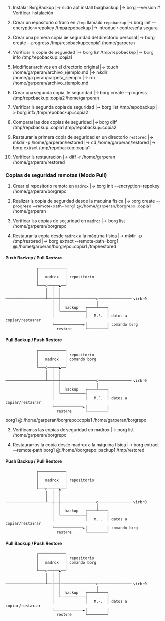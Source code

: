 1. Instalar BorgBackup
   |-> sudo apt install borgbackup
   |-> borg --version  # Verificar instalación

2. Crear un repositorio cifrado en `/tmp` llamado `repobackup`
   |-> borg init --encryption=repokey /tmp/repobackup
   |-> Introducir contraseña segura

3. Crear una primera copia de seguridad del directorio personal
   |-> borg create --progress /tmp/repobackup::copia1 /home/garperan

4. Verificar la copia de seguridad
   |-> borg list /tmp/repobackup
   |-> borg info /tmp/repobackup::copia1

5. Modificar archivos en el directorio original
   |-> touch /home/garperan/archivo_ejemplo.md
   |-> mkdir /home/garperan/carpeta_ejemplo
   |-> rm /home/garperan/archivo_ejemplo.md

6. Crear una segunda copia de seguridad
   |-> borg create --progress /tmp/repobackup::copia2 /home/garperan

7. Verificar la segunda copia de seguridad
   |-> borg list /tmp/repobackup
   |-> borg info /tmp/repobackup::copia2

8. Comparar las dos copias de seguridad
   |-> borg diff /tmp/repobackup::copia1 /tmp/repobackup::copia2

9. Restaurar la primera copia de seguridad en un directorio `restored`
   |-> mkdir -p /home/garperan/restored
   |-> cd /home/garperan/restored
   |-> borg extract /tmp/repobackup::copia1

10. Verificar la restauración
    |-> diff -r /home/garperan /home/garperan/restored

### Copias de seguridad remotas (Modo Pull)
1. Crear el repositorio remoto en `madrox`
   |-> borg init --encryption=repokey /home/garperan/borgrepo

2. Realizar la copia de seguridad desde la máquina física
   |-> borg create --progress --remote-path=borg1 <usuario>@<IP-de-madrox>:/home/garperan/borgrepo::copia1 /home/garperan

3. Verificar las copias de seguridad en `madrox`
   |-> borg list /home/garperan/borgrepo

4. Restaurar la copia desde `madrox` a la máquina física
   |-> mkdir -p /tmp/restored
   |-> borg extract --remote-path=borg1 <usuario>@<IP-de-madrox>:/home/garperan/borgrepo::copia1 /tmp/restored

#### Push Backup / Pull Restore

```asciiart
              ┌────────────┐
              │            │
              │   madrox   │ repositorio
              │            │
              └───o──┬──▲──┘
                  │  │  │
                  │  │  │
──────────────────┴──┼──┼────────────────o─────────────── virbr0
                     │  │                │
                     │  │  backup   ┌────┴────┐
                     │  └───────────┤         │
                     │              │   M.F.  │ datos a copiar/restaurar
                     └─────────────►│         │ comando borg
                       restore      └─────────┘
```

#### Pull Backup / Push Restore

```asciiart
              ┌────────────┐
              │            │ repositorio
              │   madrox   │ comando borg
              │            │
              └───o──┬──▲──┘
                  │  │  │
                  │  │  │
──────────────────┴──┼──┼────────────────o─────────────── virbr0
                     │  │                │
                     │  │  backup   ┌────┴────┐
                     │  └───────────┤         │
                     │              │   M.F.  │ datos a copiar/restaurar
                     └─────────────►│         │
                       restore      └─────────┘
```
borg1 <usuario>@<IP-de-madrox>:/home/garperan/borgrepo::copia1 /home/garperan/borgrepo

3. Verificamos las copias de seguridad en madrox
|-> borg list /home/garperan/borgrepo

4. Restauramos la copia desde madrox a la máquina física
|-> borg extract --remote-path borg1 <usuario>@<IP-de-madrox>:/home/<usuario>/borgrepo::backup1  /tmp/restored


#### Push Backup / Pull Restore

```asciiart
              ┌────────────┐
              │            │
              │   madrox   │ repositorio
              │            │
              └───o──┬──▲──┘
                  │  │  │
                  │  │  │
──────────────────┴──┼──┼────────────────o─────────────── virbr0
                     │  │                │
                     │  │  backup   ┌────┴────┐
                     │  └───────────┤         │
                     │              │   M.F.  │ datos a copiar/restaurar
                     └─────────────►│         │ comando borg
                       restore      └─────────┘
```

#### Pull Backup / Push Restore

```asciiart
              ┌────────────┐
              │            │ repositorio
              │   madrox   │ comando borg
              │            │
              └───o──┬──▲──┘
                  │  │  │
                  │  │  │
──────────────────┴──┼──┼────────────────o─────────────── virbr0
                     │  │                │
                     │  │  backup   ┌────┴────┐
                     │  └───────────┤         │
                     │              │   M.F.  │ datos a copiar/restaurar
                     └─────────────►│         │
                       restore      └─────────┘
```
